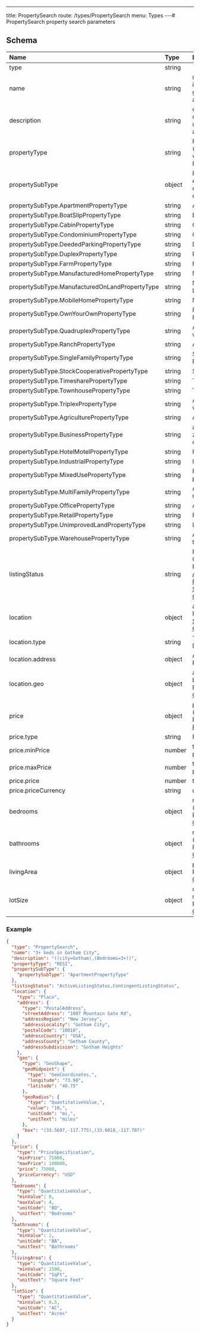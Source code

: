 ---
title: PropertySearch
route: /types/PropertySearch
menu: Types
---# PropertySearch
property search parameters


## Schema
| Name | Type | Description |
|:-----| :--- | :---------- |
| type | string |   |
| name | string | name of the search, input by the user or generated automatically  |
| description | string | optional search description input by the user or generated automatically  |
| propertyType | string | RESO property type (see range for allowed values) <br/>RANGE: [PropertyType](/types/PropertyType) |
| propertySubType | object | Property sub-type enumeration values derived from RESO data dictionary.  |
| propertySubType.ApartmentPropertyType | string | Apartment  |
| propertySubType.BoatSlipPropertyType | string | Boat Slip  |
| propertySubType.CabinPropertyType | string | Cabin  |
| propertySubType.CondominiumPropertyType | string | Condominium  |
| propertySubType.DeededParkingPropertyType | string | Deeded Parking  |
| propertySubType.DuplexPropertyType | string | Residential Duplex  |
| propertySubType.FarmPropertyType | string | Farm Property Type  |
| propertySubType.ManufacturedHomePropertyType | string | Manufactured Home  |
| propertySubType.ManufacturedOnLandPropertyType | string | Manufactured Home + Land  |
| propertySubType.MobileHomePropertyType | string | Mobile Home  |
| propertySubType.OwnYourOwnPropertyType | string | RESO Own Your Own Property  |
| propertySubType.QuadruplexPropertyType | string | A residential property with four units  |
| propertySubType.RanchPropertyType | string | A Ranch  |
| propertySubType.SingleFamilyPropertyType | string | Single Family Residence  |
| propertySubType.StockCooperativePropertyType | string | Stock Co-op.  |
| propertySubType.TimesharePropertyType | string | Timeshare  |
| propertySubType.TownhousePropertyType | string | Townhouse  |
| propertySubType.TriplexPropertyType | string | A residential property with 3 separate units  |
| propertySubType.AgriculturePropertyType | string | An agriculture property.  |
| propertySubType.BusinessPropertyType | string | a residential property zoned for business operation  |
| propertySubType.HotelMotelPropertyType | string | Hotel property for sale.  |
| propertySubType.IndustrialPropertyType | string | Industrial property  |
| propertySubType.MixedUsePropertyType | string | Residential/Commercial property  |
| propertySubType.MultiFamilyPropertyType | string | A single building with multiple units  |
| propertySubType.OfficePropertyType | string | An office.  |
| propertySubType.RetailPropertyType | string | Retail property  |
| propertySubType.UnimprovedLandPropertyType | string | Land for sale  |
| propertySubType.WarehousePropertyType | string | A Warehouse property type.  |
| listingStatus | string | RESO Listing Status Code <br/>RANGE: [ActiveListingStatus](/types/ActiveListingStatus), [PendingListingStatus](/types/PendingListingStatus), [SoldListingStatus](/types/SoldListingStatus), [ContingentListingStatus](/types/ContingentListingStatus) |
| location | object | a physical location <br/>RANGE: [Place](/types/Place), [City](/types/City), [State](/types/State), [PostalCode](/types/PostalCode), [GeoCircle](/types/GeoCircle), [GeoShape](/types/GeoShape) |
| location.type | string | The item type (Linked-Data @type)  |
| location.address | object | A physical address. <br/>RANGE: [PostalAddress](/types/PostalAddress) |
| location.geo | object | a geo shape (circle or box) <br/>RANGE: [GeoCircle](/types/GeoCircle), [GeoShape](/types/GeoShape) |
| price | object | price value or range (minValue, maxValue) <br/>RANGE: [PriceSpecification](/types/PriceSpecification) |
| price.type | string | PriceSpecification  |
| price.minPrice | number | the low price offered if price is a range.  |
| price.maxPrice | number | the high price offered if price is a range.  |
| price.price | number | the offer price.  |
| price.priceCurrency | string | use ISO4217  |
| bedrooms | object | number of bedrooms (range) <br/>RANGE: [QuantitativeValue](/types/QuantitativeValue) |
| bathrooms | object | number of bathrooms (range) <br/>RANGE: [QuantitativeValue](/types/QuantitativeValue) |
| livingArea | object | property indoor space <br/>RANGE: [QuantitativeValue](/types/QuantitativeValue) |
| lotSize | object | outdoor space minValue, maxValue <br/>RANGE: [QuantitativeValue](/types/QuantitativeValue) |

### Example
```json
{
  "type": "PropertySearch",
  "name": "3+ beds in Gotham City",
  "description": "((city=Gotham),(Bedrooms=3+))",
  "propertyType": "RESI",
  "propertySubType": {
    "propertySubType": "ApartmentPropertyType"
  },
  "listingStatus": "ActiveListingStatus,ContingentListingStatus",
  "location": {
    "type": "Place",
    "address": {
      "type": "PostalAddress",
      "streetAddress": "1007 Mountain Gate Rd",
      "addressRegion": "New Jersey",
      "addressLocality": "Gotham City",
      "postalCode": "10010",
      "addressCountry": "USA",
      "addressCounty": "Gotham County",
      "addressSubdivision": "Gotham Heights"
    },
    "geo": {
      "type": "GeoShape",
      "geoMidpoint": {
        "type": "GeoCoordinates,",
        "longitude": "73.98",
        "latitude": "40.75"
      },
      "geoRadius": {
        "type": "QuantitativeValue,",
        "value": "10,",
        "unitCode": "mi,",
        "unitText": "miles"
      },
      "box": "(33.5697,-117.775),(33.6018,-117.707)"
    }
  },
  "price": {
    "type": "PriceSpecification",
    "minPrice": 75000,
    "maxPrice": 100000,
    "price": 75000,
    "priceCurrency": "USD"
  },
  "bedrooms": {
    "type": "QuantitativeValue",
    "minValue": 0,
    "maxValue": 4,
    "unitCode": "BD",
    "unitText": "Bedrooms"
  },
  "bathrooms": {
    "type": "QuantitativeValue",
    "minValue": 2,
    "unitCode": "BA",
    "unitText": "Bathrooms"
  },
  "livingArea": {
    "type": "QuantitativeValue",
    "minValue": 1500,
    "unitCode": "SqFt",
    "unitText": "Square Feet"
  },
  "lotSize": {
    "type": "QuantitativeValue",
    "minValue": 0.5,
    "unitCode": "AC",
    "unitText": "Acres"
  }
}
```
